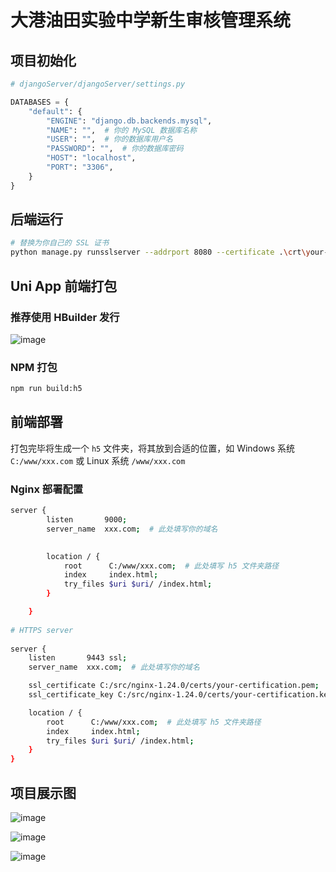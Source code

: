 # 大港油田实验中学新生审核管理系统

## 项目初始化

```python
# djangoServer/djangoServer/settings.py

DATABASES = {
    "default": {
        "ENGINE": "django.db.backends.mysql",
        "NAME": "",  # 你的 MySQL 数据库名称
        "USER": "",  # 你的数据库用户名
        "PASSWORD": "",  # 你的数据库密码
        "HOST": "localhost",
        "PORT": "3306",
    }
}
```

## 后端运行

````bash
# 替换为你自己的 SSL 证书
python manage.py runsslserver --addrport 8080 --certificate .\crt\your-certification.pem --key .\crt\your-certification.key
````

## Uni App 前端打包

### 推荐使用 HBuilder 发行

![image](https://github.com/JohnsonSii/DagangOilfield-ExperimentalHighSchool-Management/assets/67853082/d1b095fa-2fcf-4e9b-a8b4-4d4f323c04a4)

### NPM 打包

```bash
npm run build:h5
```

## 前端部署

打包完毕将生成一个 `h5` 文件夹，将其放到合适的位置，如 Windows 系统 `C:/www/xxx.com` 或 Linux 系统 `/www/xxx.com`

### Nginx 部署配置

```bash
server {
        listen       9000;
        server_name  xxx.com;  # 此处填写你的域名
        

        location / {
            root      C:/www/xxx.com;  # 此处填写 h5 文件夹路径
            index     index.html;
            try_files $uri $uri/ /index.html;
        }

    }
    
# HTTPS server
    
server {
    listen       9443 ssl;
    server_name  xxx.com;  # 此处填写你的域名

    ssl_certificate C:/src/nginx-1.24.0/certs/your-certification.pem;  # 此处填写你的证书路径
    ssl_certificate_key C:/src/nginx-1.24.0/certs/your-certification.key;  # 此处填写你的证书密钥路径

    location / {
        root      C:/www/xxx.com;  # 此处填写 h5 文件夹路径
        index     index.html;
        try_files $uri $uri/ /index.html;
    }
}
```



## 项目展示图

![image](https://github.com/JohnsonSii/DagangOilfield-ExperimentalHighSchool-Management/assets/67853082/a89873e8-60e4-49f1-a376-b2a063943b3f)

![image](https://github.com/JohnsonSii/DagangOilfield-ExperimentalHighSchool-Management/assets/67853082/dd31983d-837a-4881-99a5-9c17ddcc2e56)

![image](https://github.com/JohnsonSii/DagangOilfield-ExperimentalHighSchool-Management/assets/67853082/3741dfca-955c-4ace-bf81-908d2ee6ff9e)
